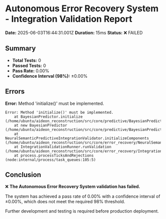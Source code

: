 # Autonomous Error Recovery System - Integration Validation Report

**Date:** 2025-06-03T16:44:31.001Z
**Duration:** 15ms
**Status:** ❌ FAILED

## Summary

- **Total Tests:** 0
- **Passed Tests:** 0
- **Pass Rate:** 0.00%
- **Confidence Interval (98%):** ±0.00%

## Errors

**Error:** Method 'initialize()' must be implemented.

```
Error: Method 'initialize()' must be implemented.
    at BayesianPredictor.initialize (/home/ubuntu/aideon_reconstruction/src/core/predictive/BayesianPredictor.js:176:13)
    at new BayesianPredictor (/home/ubuntu/aideon_reconstruction/src/core/predictive/BayesianPredictor.js:169:14)
    at NeuralSemanticPredictiveIntegrationValidator.initializeComponents (/home/ubuntu/aideon_reconstruction/src/core/error_recovery/NeuralSemanticPredictiveIntegrationValidator.js:129:32)
    at IntegrationValidationRunner.runValidation (/home/ubuntu/aideon_reconstruction/src/core/error_recovery/IntegrationValidationRunner.js:181:41)
    at process.processTicksAndRejections (node:internal/process/task_queues:105:5)
```

## Conclusion

❌ **The Autonomous Error Recovery System validation has failed.**

The system has achieved a pass rate of 0.00% with a confidence interval of ±0.00%, which does not meet the required 98% threshold.

Further development and testing is required before production deployment.